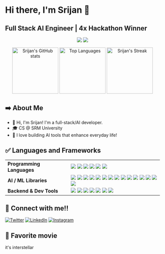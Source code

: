 # Hi there, I'm Srijan 👋
## Full Stack AI Engineer | 4x Hackathon Winner

<div align="center">
  
  ![](https://github.com/coderkai03/stats/blob/master/generated/overview.svg)
  ![](https://github.com/coderkai03/stats/blob/master/generated/languages.svg)
  
</div>

<p align="center">
  <img 
    src="https://github-readme-stats.vercel.app/api?username=Srijansarkar17&theme=vue-dark&show_icons=true&hide_border=false&count_private=true" 
    alt="Srijan's GitHub stats" 
    height="150"
  />
  <img 
    src="https://github-readme-stats.vercel.app/api/top-langs/?username=Srijansarkar17&theme=vue-dark&show_icons=true&hide_border=false&layout=compact" 
    alt="Top Languages" 
    height="150"
  />
  <img
    src = "https://github-readme-streak-stats.herokuapp.com/?user=Srijansarkar17&theme=vue-dark&hide_border=false"
    alt = "Srijan's Streak"
    height = "150"
  />
</p>

## ➡️ About Me

- 👋 Hi, I'm Srijan! I'm a full-stack/AI developer.
- 🎓 CS @ SRM University
- 🎯 I love building AI tools that enhance everyday life!

## ✅ Languages and Frameworks

<table>
  <tr>
    <td><strong>Programming Languages</strong></td>
    <td>
      <img src="https://img.shields.io/badge/C-%2300599C.svg?style=flat-square&logo=c&logoColor=white"/>
      <img src="https://img.shields.io/badge/C++-%2300599C.svg?style=flat-square&logo=c%2B%2B&logoColor=white"/>
      <img src="https://img.shields.io/badge/Java-%23ED8B00.svg?style=flat-square&logo=openjdk&logoColor=white"/>
      <img src="https://img.shields.io/badge/Python-3670A0?style=flat-square&logo=python&logoColor=ffdd54"/>
      <img src="https://img.shields.io/badge/JavaScript-%23323330.svg?style=flat-square&logo=javascript&logoColor=%23F7DF1E"/>
      <img src="https://img.shields.io/badge/SQL-4479A1.svg?style=flat-square&logo=postgresql&logoColor=white"/>
    </td>
  </tr>

  <tr>
    <td><strong>AI / ML Libraries</strong></td>
    <td>
      <img src="https://img.shields.io/badge/OpenAI-412991?style=flat-square&logo=openai&logoColor=white"/>
      <img src="https://img.shields.io/badge/Anthropic-000000?style=flat-square"/>
      <img src="https://img.shields.io/badge/LangChain-5A5FC7?style=flat-square"/>
      <img src="https://img.shields.io/badge/NumPy-013243?style=flat-square&logo=numpy&logoColor=white"/>
      <img src="https://img.shields.io/badge/Pandas-150458?style=flat-square&logo=pandas&logoColor=white"/>
      <img src="https://img.shields.io/badge/Scikit--Learn-F7931E?style=flat-square&logo=scikitlearn&logoColor=white"/>
      <img src="https://img.shields.io/badge/Matplotlib-11557C?style=flat-square&logo=matplotlib&logoColor=white"/>
      <img src="https://img.shields.io/badge/OpenCV-5C3EE8?style=flat-square&logo=opencv&logoColor=white"/>
      <img src="https://img.shields.io/badge/PyTorch-EE4C2C?style=flat-square&logo=pytorch&logoColor=white"/>
      <img src="https://img.shields.io/badge/TensorFlow-FF6F00?style=flat-square&logo=tensorflow&logoColor=white"/>
      <img src="https://img.shields.io/badge/Keras-D00000?style=flat-square&logo=keras&logoColor=white"/>
      <img src="https://img.shields.io/badge/OpenCV-00000?style=flat-square&logo=opencv&logoColor=white"/>
      <img src="https://img.shields.io/badge/YOLO-701DAB?style=flat-square&logo=yolo&logoColor=white"/>
      <img src="https://img.shields.io/badge/Agno-FF4018?style=flat-square&logo=agno&logoColor=white"/>
      <img src="https://img.shields.io/badge/n8n-E3486D?style=flat-square&logo=n8n&logoColor=white"/>
    </td>
  </tr>

  <tr>
    <td><strong>Backend & Dev Tools</strong></td>
    <td>
      <img src="https://img.shields.io/badge/Flask-000000.svg?style=flat-square&logo=flask&logoColor=white"/>
      <img src="https://img.shields.io/badge/Fastapi-1C9A8E.svg?style=flat-square&logo=fastapi&logoColor=white"/>
      <img src="https://img.shields.io/badge/Postman-FF6C37?style=flat-square&logo=postman&logoColor=white"/>
      <img src="https://img.shields.io/badge/Docker-2496ED?style=flat-square&logo=docker&logoColor=white"/>
      <img src="https://img.shields.io/badge/Vercel-000?style=flat-square&logo=vercel&logoColor=white"/>
      <img src="https://img.shields.io/badge/Clerk-003D5E.svg?style=flat-square&logo=clerk"/>
      <img src="https://img.shields.io/badge/Git-D74934.svg?style=flat-square&logo=git"/>
    </td>
  </tr>


  
</table>

## 🤝 Connect with me!!

[![Twitter](https://img.shields.io/badge/Twitter-003E54?style=for-the-badge&logo=x&logoColor=white)](https://x.com/srijan4ai)
[![LinkedIn](https://img.shields.io/badge/LinkedIn-%230077B5.svg?style=for-the-badge&logo=linkedin&logoColor=white)]([https://www.linkedin.com/in/riancorcino](https://www.linkedin.com/in/srijan-sarkar-90177b288/))
[![Instagram](https://img.shields.io/badge/Instagram-%23E4405F.svg?style=for-the-badge&logo=instagram&logoColor=white)]([https://www.instagram.com/rian.corcino](https://www.instagram.com/srijann16/))

## 🧋 Favorite movie

it's interstellar
